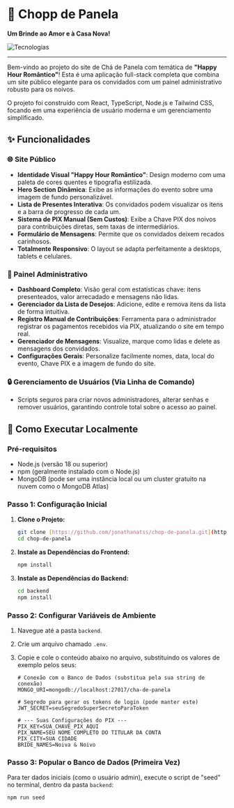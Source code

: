 # 🍺 Chopp de Panela

**Um Brinde ao Amor e à Casa Nova!**

![Tecnologias](https://img.shields.io/badge/Tecnologias-React%20%7C%20Node.js%20%7C%20MongoDB-blue?style=for-the-badge&logo=react)

---

Bem-vindo ao projeto do site de Chá de Panela com temática de **"Happy Hour Romântico"**! Esta é uma aplicação full-stack completa que combina um site público elegante para os convidados com um painel administrativo robusto para os noivos.

O projeto foi construído com React, TypeScript, Node.js e Tailwind CSS, focando em uma experiência de usuário moderna e um gerenciamento simplificado.

## ✨ Funcionalidades

### 🌐 Site Público

- **Identidade Visual "Happy Hour Romântico"**: Design moderno com uma paleta de cores quentes e tipografia estilizada.
- **Hero Section Dinâmica**: Exibe as informações do evento sobre uma imagem de fundo personalizável.
- **Lista de Presentes Interativa**: Os convidados podem visualizar os itens e a barra de progresso de cada um.
- **Sistema de PIX Manual (Sem Custos)**: Exibe a Chave PIX dos noivos para contribuições diretas, sem taxas de intermediários.
- **Formulário de Mensagens**: Permite que os convidados deixem recados carinhosos.
- **Totalmente Responsivo**: O layout se adapta perfeitamente a desktops, tablets e celulares.

### 🔐 Painel Administrativo

- **Dashboard Completo**: Visão geral com estatísticas chave: itens presenteados, valor arrecadado e mensagens não lidas.
- **Gerenciador da Lista de Desejos**: Adicione, edite e remova itens da lista de forma intuitiva.
- **Registro Manual de Contribuições**: Ferramenta para o administrador registrar os pagamentos recebidos via PIX, atualizando o site em tempo real.
- **Gerenciador de Mensagens**: Visualize, marque como lidas e delete as mensagens dos convidados.
- **Configurações Gerais**: Personalize facilmente nomes, data, local do evento, Chave PIX e a imagem de fundo do site.

### 🔒 Gerenciamento de Usuários (Via Linha de Comando)

- Scripts seguros para criar novos administradores, alterar senhas e remover usuários, garantindo controle total sobre o acesso ao painel.

## 🚀 Como Executar Localmente

### Pré-requisitos

- Node.js (versão 18 ou superior)
- npm (geralmente instalado com o Node.js)
- MongoDB (pode ser uma instância local ou um cluster gratuito na nuvem como o MongoDB Atlas)

### Passo 1: Configuração Inicial

1.  **Clone o Projeto:**
    ```bash
    git clone [https://github.com/jonathanatss/chop-de-panela.git](https://github.com/jonathanatss/chop-de-panela.git)
    cd chop-de-panela
    ```

2.  **Instale as Dependências do Frontend:**
    ```bash
    npm install
    ```

3.  **Instale as Dependências do Backend:**
    ```bash
    cd backend
    npm install
    ```

### Passo 2: Configurar Variáveis de Ambiente

1.  Navegue até a pasta `backend`.
2.  Crie um arquivo chamado `.env`.
3.  Copie e cole o conteúdo abaixo no arquivo, substituindo os valores de exemplo pelos seus:

    ```env
    # Conexão com o Banco de Dados (substitua pela sua string de conexão)
    MONGO_URI=mongodb://localhost:27017/cha-de-panela

    # Segredo para gerar os tokens de login (pode manter este)
    JWT_SECRET=seuSegredoSuperSecretoParaToken

    # --- Suas Configurações do PIX ---
    PIX_KEY=SUA_CHAVE_PIX_AQUI
    PIX_NAME=SEU NOME COMPLETO DO TITULAR DA CONTA
    PIX_CITY=SUA CIDADE
    BRIDE_NAMES=Noiva & Noivo
    ```

### Passo 3: Popular o Banco de Dados (Primeira Vez)

Para ter dados iniciais (como o usuário admin), execute o script de "seed" no terminal, dentro da pasta `backend`:

```bash
npm run seed
